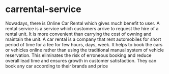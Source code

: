 # carrental-service
Nowadays, there is Online Car Rental which gives much benefit to user. A rental service is a service which customers arrive to request the hire of a rental unit. It is more convenient than carrying the cost of owning and maintain the unit. A car rental is a company that rent automobiles for short period of time for a fee for few hours, days, week. It helps to book the cars or vehicles online rather than using the traditional manual system of vehicle reservation. This eliminates the risk of erroneous booking and reduce overall lead time and ensures growth in customer satisfaction. They can book any car according to their brands and price
